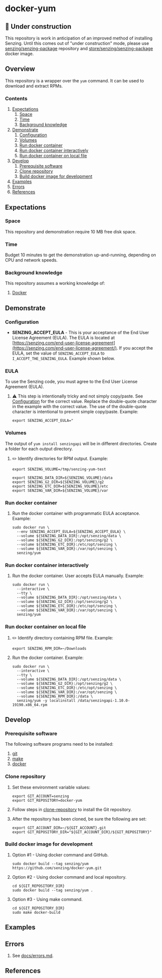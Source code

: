# docker-yum

## :construction: Under construction

This repository is work in anticipation of an improved method of installing Senzing.
Until this comes out of "under construction" mode, please use
[senzing/senzing-package](https://github.com/Senzing/senzing-package) repository and
[store/senzing/senzing-package](https://hub.docker.com/_/senzing-package) docker image.

## Overview

This repository is a wrapper over the `yum` command.
It can be used to download and extract RPMs.

### Contents

1. [Expectations](#expectations)
    1. [Space](#space)
    1. [Time](#time)
    1. [Background knowledge](#background-knowledge)
1. [Demonstrate](#demonstrate)
    1. [Configuration](#configuration)
    1. [Volumes](#volumes)
    1. [Run docker container](#run-docker-container)
    1. [Run docker container interactively](#run-docker-container-interactively)
    1. [Run docker container on local file](#run-docker-container-on-local-file)
1. [Develop](#develop)
    1. [Prerequisite software](#prerequisite-software)
    1. [Clone repository](#clone-repository)
    1. [Build docker image for development](#build-docker-image-for-development)
1. [Examples](#examples)
1. [Errors](#errors)
1. [References](#references)

## Expectations

### Space

This repository and demonstration require 10 MB free disk space.

### Time

Budget 10 minutes to get the demonstration up-and-running, depending on CPU and network speeds.

### Background knowledge

This repository assumes a working knowledge of:

1. [Docker](https://github.com/Senzing/knowledge-base/blob/master/WHATIS/docker.md)

## Demonstrate

### Configuration

* **SENZING_ACCEPT_EULA** -
  This is your acceptance of the End User License Agreement (EULA).
  The EULA is located at
  [https://senzing.com/end-user-license-agreement](https://senzing.com/end-user-license-agreement/).
  If you accept the EULA, set the value of `SENZING_ACCEPT_EULA` to `I_ACCEPT_THE_SENZING_EULA`.
  Example shown below.

### EULA

To use the Senzing code, you must agree to the End User License Agreement (EULA).

1. :warning: This step is intentionally tricky and not simply copy/paste.
   See [Configuration](#configuration) for the correct value.
   Replace the double-quote character in the example with the correct value.
   The use of the double-quote character is intentional to prevent simple copy/paste.
   Example:

    ```console
    export SENZING_ACCEPT_EULA="
    ```

### Volumes

The output of `yum install senzingapi` will be in different directories.
Create a folder for each output directory.

1. :pencil2: Identify directories for RPM output.
   Example:

    ```console
    export SENZING_VOLUME=/tmp/senzing-yum-test

    export SENZING_DATA_DIR=${SENZING_VOLUME}/data
    export SENZING_G2_DIR=${SENZING_VOLUME}/g2
    export SENZING_ETC_DIR=${SENZING_VOLUME}/etc
    export SENZING_VAR_DIR=${SENZING_VOLUME}/var
    ```

### Run docker container

1. Run the docker container with programmatic EULA acceptance.
   Example:

    ```console
    sudo docker run \
      --env SENZING_ACCEPT_EULA=${SENZING_ACCEPT_EULA} \
      --volume ${SENZING_DATA_DIR}:/opt/senzing/data \
      --volume ${SENZING_G2_DIR}:/opt/senzing/g2 \
      --volume ${SENZING_ETC_DIR}:/etc/opt/senzing \
      --volume ${SENZING_VAR_DIR}:/var/opt/senzing \
      senzing/yum
    ```

### Run docker container interactively

1. Run the docker container. User accepts EULA manually.
   Example:

    ```console
    sudo docker run \
      --interactive \
      --tty \
      --volume ${SENZING_DATA_DIR}:/opt/senzing/data \
      --volume ${SENZING_G2_DIR}:/opt/senzing/g2 \
      --volume ${SENZING_ETC_DIR}:/etc/opt/senzing \
      --volume ${SENZING_VAR_DIR}:/var/opt/senzing \
      senzing/yum
    ```

### Run docker container on local file

1. :pencil2: Identify directory containing RPM file.
   Example:

    ```console
    export SENZING_RPM_DIR=~/Downloads
    ```

1. Run the docker container.  Example:

    ```console
    sudo docker run \
      --interactive \
      --tty \
      --volume ${SENZING_DATA_DIR}:/opt/senzing/data \
      --volume ${SENZING_G2_DIR}:/opt/senzing/g2 \
      --volume ${SENZING_ETC_DIR}:/etc/opt/senzing \
      --volume ${SENZING_VAR_DIR}:/var/opt/senzing \
      --volume ${SENZING_RPM_DIR}:/data \
      senzing/yum -y localinstall /data/senzingapi-1.10.0-19190.x86_64.rpm
    ```

## Develop

### Prerequisite software

The following software programs need to be installed:

1. [git](https://github.com/Senzing/knowledge-base/blob/master/HOWTO/install-git.md)
1. [make](https://github.com/Senzing/knowledge-base/blob/master/HOWTO/install-make.md)
1. [docker](https://github.com/Senzing/knowledge-base/blob/master/HOWTO/install-docker.md)

### Clone repository

1. Set these environment variable values:

    ```console
    export GIT_ACCOUNT=senzing
    export GIT_REPOSITORY=docker-yum
    ```

1. Follow steps in [clone-repository](https://github.com/Senzing/knowledge-base/blob/master/HOWTO/clone-repository.md) to install the Git repository.

1. After the repository has been cloned, be sure the following are set:

    ```console
    export GIT_ACCOUNT_DIR=~/${GIT_ACCOUNT}.git
    export GIT_REPOSITORY_DIR="${GIT_ACCOUNT_DIR}/${GIT_REPOSITORY}"
    ```

### Build docker image for development

1. Option #1 - Using docker command and GitHub.

    ```console
    sudo docker build --tag senzing/yum https://github.com/senzing/docker-yum.git
    ```

1. Option #2 - Using docker command and local repository.

    ```console
    cd ${GIT_REPOSITORY_DIR}
    sudo docker build --tag senzing/yum .
    ```

1. Option #3 - Using make command.

    ```console
    cd ${GIT_REPOSITORY_DIR}
    sudo make docker-build
    ```

## Examples

## Errors

1. See [docs/errors.md](docs/errors.md).

## References
